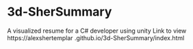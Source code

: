 # 3d-SherSummary
A visualized resume for a C# developer using unity 
Link to view https://alexshertemplar .github.io/3d-SherSummary/index.html
